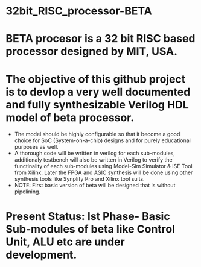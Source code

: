 # 32bit_RISC_processor-BETA
# BETA procesor is a 32 bit RISC based processor designed by MIT, USA.
#  The objective of this github project is to devlop a very well documented and fully synthesizable Verilog HDL model of beta processor. 

- The model should be highly configurable so that it become a good choice for SoC (System-on-a-chip) designs and for purely educational purposes as well. 
- A thorough code will be written in verilog for each sub-modules, additionaly testbench will also be written in Verilog to verify the functinality of each sub-modules using Model-Sim Simulator & ISE Tool from Xilinx. Later the FPGA and ASIC synthesis will be done using other synthesis tools like Synplify Pro and Xilinx tool suits.
- NOTE: First basic version of beta will be designed that is without pipelining. 

# Present Status: Ist Phase- Basic Sub-modules of beta like Control Unit, ALU etc are under development.
